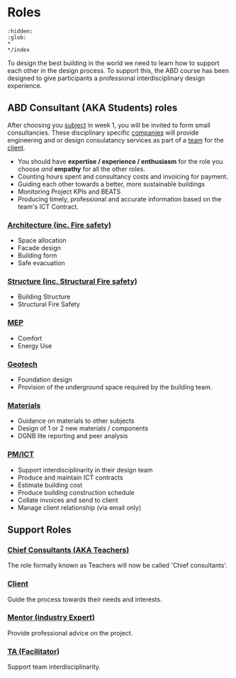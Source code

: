 # Roles
```{toctree}
:hidden:
:glob:
*
*/index
```
To design the best building in the world we need to learn how to support each other in the design process. To support this, the ABD course has been designed to give participants a professional interdisciplinary design experience. 

## ABD Consultant (AKA Students) roles
After choosing you [subject](../Subjects) in week 1, you will be invited to form small consultancies. These disciplinary specific [companies](Company.md) will provide engineering and or design consulatancy services as part of a [team](Team.md) for the [client](Client.md).

* You should have **expertise / experience / enthusiasm** for the role you choose *and* **empathy** for all the other roles.
* Counting hours spent and consultancy costs and invoicing for payment.
* Guiding each other towards a better, more sustainable buildings
* Monitoring Project KPIs and BEATS
* Producing timely, professional and accurate information based on the team's ICT Contract.

### [Architecture (inc. Fire safety)](Architecture)
* Space allocation
* Facade design
* Building form
* Safe evacuation

### [Structure  (inc. Structural Fire safety)](Structure)
* Building Structure
* Structural Fire Safety

### [MEP](MEP)
* Comfort
* Energy Use
  
### [Geotech](Geotech)
* Foundation design
* Provision of the underground space required by the building team.
  
### [Materials](Materials)
* Guidance on materials to other subjects
* Design of 1 or 2 new materials / components
* DGNB lite reporting and peer analysis

### [PM/ICT](PM-ICT)
* Support interdisciplinarity in their design team
* Produce and maintain ICT contracts
* Estimate building cost
* Produce building construction schedule
* Collate invoices and send to client
* Manage client relationship (via email only)

## Support Roles

### [Chief Consultants (AKA Teachers)](Teacher.md)
The role formally known as Teachers will now be called 'Chief consultants'.
### [Client](Client.md)
Guide the process towards their needs and interests.
### [Mentor (industry Expert)](Mentor.md)
Provide professional advice on the project.
### [TA (Facilitator)](TA.md)
Support team interdisciplinarity.



